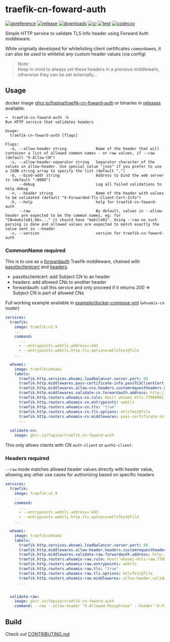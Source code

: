 # traefik-cn-foward-auth

[![goreference](https://pkg.go.dev/badge/github.com/fopina/traefik-cn-foward-auth.svg)](https://pkg.go.dev/github.com/fopina/traefik-cn-foward-auth)
[![release](https://img.shields.io/github/v/release/fopina/traefik-cn-foward-auth)](https://github.com/fopina/traefik-cn-foward-auth/releases)
[![downloads](https://img.shields.io/github/downloads/fopina/traefik-cn-foward-auth/total.svg)](https://github.com/fopina/traefik-cn-foward-auth/releases)
[![ci](https://github.com/fopina/traefik-cn-foward-auth/actions/workflows/publish-main.yml/badge.svg)](https://github.com/fopina/traefik-cn-foward-auth/actions/workflows/publish-main.yml)
[![test](https://github.com/fopina/traefik-cn-foward-auth/actions/workflows/test.yml/badge.svg)](https://github.com/fopina/traefik-cn-foward-auth/actions/workflows/test.yml)
[![codecov](https://codecov.io/github/fopina/traefik-cn-foward-auth/graph/badge.svg)](https://codecov.io/github/fopina/traefik-cn-foward-auth)

Simple HTTP service to validate TLS Info header using Forward Auth middleware.

While originally developed for whitelisting client certificates `commonName`s, it can also be used to whitelist any custom header values (via config)

> Note:  
> Keep in mind to always *set* these headers in a previous middleware, otherwise they can be set externally...

## Usage

docker image [ghcr.io/fopina/traefik-cn-foward-auth](https://github.com/fopina/traefik-cn-foward-auth/pkgs/container/traefik-cn-foward-auth) or binaries in [releases](https://github.com/fopina/traefik-cn-foward-auth/releases) available.

```
➜  traefik-cn-foward-auth -h
Run HTTP service that validates headers

Usage:
  traefik-cn-foward-auth [flags]

Flags:
  -a, --allow-header string             Name of the header that will container a list of allowed common names - or raw values, if --raw (default "X-Allow-CN")
  -s, --allow-header-separator string   Separator character of the values in allow-header. Use special value "json" if you prefer to use a JSON string array to specify the list (default ",")
  -b, --bind-addr string                Address to bind the web server to (default ":8080")
      --debug                           Log all failed validations to help debug
  -n, --header string                   Name of the header with values to be validated (default "X-Forwarded-Tls-Client-Cert-Info")
  -h, --help                            help for traefik-cn-foward-auth
      --raw                             By default, values in --allow-header are expected to be the common names, eg: for "CN=mobile01,OU=..." it should have "mobile01". Using --raw no such parsing is done and allowed values are expected to match exactly the value sent in --header
  -v, --version                         version for traefik-cn-foward-auth
```

### CommonName required

This is to use as a [forwardauth](https://doc.traefik.io/traefik/middlewares/http/forwardauth/) Traefik middleware, chained with [passtlsclientcert](https://doc.traefik.io/traefik/middlewares/http/passtlsclientcert/) and [headers](https://doc.traefik.io/traefik/middlewares/http/headers/).

* passtlsclientcert: add Subject CN to an header
* headers: add allowed CNs to another header
* forwardauth: call this service and only proceed if it returns 200 => Subject CN is part of allowed CNs

Full working example available in [example/docker-compose.yml](example/docker-compose.yml) (`whoamix-cn` router)

```yaml
services:
  traefik:
    image: traefik:v2.9
    ...
    command:
      ...
      - --entrypoints.webtls.address=:443
      - --entrypoints.webtls.http.tls.options=mtlsTest@file
    ...

  whoami:
    image: traefik/whoami
    labels:
      traefik.http.services.whoami.loadbalancer.server.port: 80
      traefik.http.middlewares.pass-certificate-info.passTLSClientCert.info.subject.commonName: 'true'
      traefik.http.middlewares.allow-cns.headers.customrequestheaders.X-Allow-CN: auth-client
      traefik.http.middlewares.validate-cn.forwardauth.address: http://validate-cn:8080/
      traefik.http.routers.whoamix-cn.rule: Host(`whoami-mtls.7f000001.nip.io`)
      traefik.http.routers.whoamix-cn.entrypoints: webtls
      traefik.http.routers.whoamix-cn.tls: "true"
      traefik.http.routers.whoamix-cn.tls.options: mtlsTest@file
      traefik.http.routers.whoamix-cn.middlewares: pass-certificate-info,allow-cns,validate-cn
      ...
  
  validate-cn:
    image: ghcr.io/fopina/traefik-cn-foward-auth
```

This only allows clients with CN `auth-client` or `auth2-client`.

### Headers required

`--raw` mode matches allowed header values directly with header value, allowing any other use cases for authorizing based on specific headers

```yaml
services:
  traefik:
    image: traefik:v2.9
    ...
    command:
      ...
      - --entrypoints.webtls.address=:443
      - --entrypoints.webtls.http.tls.options=mtlsTest@file
    ...

  whoami:
    image: traefik/whoami
    labels:
      traefik.http.services.whoami.loadbalancer.server.port: 80
      traefik.http.middlewares.allow-header.headers.customrequestheaders.X-Allowed-Passphrase: let me in,me me me
      traefik.http.middlewares.validate-raw.forwardauth.address: http://validate-raw:8080/
      traefik.http.routers.whoamix-raw.rule: Host(`whoami-mtls-raw.7f000001.nip.io`)
      traefik.http.routers.whoamix-raw.entrypoints: webtls
      traefik.http.routers.whoamix-raw.tls: "true"
      traefik.http.routers.whoamix-raw.tls.options: mtlsTest@file
      traefik.http.routers.whoamix-raw.middlewares: allow-header,validate-raw
      ...


  validate-raw:
    image: ghcr.io/fopina/traefik-cn-foward-auth
    command: --raw --allow-header "X-Allowed-Passphrase" --header "X-Passphrase"
```

## Build

Check out [CONTRIBUTING.md](CONTRIBUTING.md)
